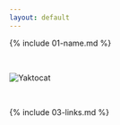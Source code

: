 ```yaml
---
layout: default
---
```


{% include 01-name.md %}

<br>

![Yaktocat](https://octodex.github.com/images/yaktocat.png)

<br>

{% include 03-links.md %}

